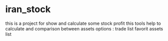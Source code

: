 # iran_stock
this is a project for show and calculate some stock profit
this tools help to calculate and comparison between assets 
options :
trade list
favorit assets list 

